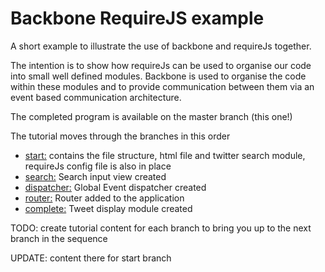Backbone RequireJS example
==========================
A short example to illustrate the use of backbone and requireJs together.

The intention is to show how requireJs can be used to organise our code into small well defined modules. 
Backbone is used to organise the code within these modules and to provide communication between them via an event based
communication architecture.

The completed program is available on the master branch (this one!)

The tutorial moves through the branches in this order

- [start:](https://github.com/cormac/backbone-require-tutorial/tree/start)
  contains the file structure, html file and twitter search module, requireJs
  config file is also in place
- [search:](https://github.com/cormac/backbone-require-tutorial/tree/search) 
  Search input view created
- [dispatcher:](https://github.com/cormac/backbone-require-tutorial/tree/dispatcher)
  Global Event dispatcher created
- [router:](https://github.com/cormac/backbone-require-tutorial/tree/router)
  Router added to the application
- [complete:](https://github.com/cormac/backbone-require-tutorial/tree/complete) 
  Tweet display module created

TODO: create tutorial content for each branch to bring you up to the next branch in the sequence

UPDATE: content there for start branch


